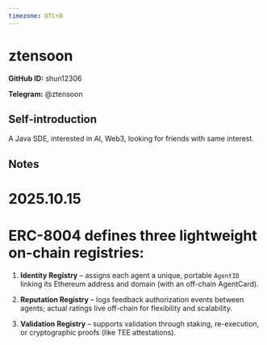 ```yaml
---
timezone: UTC+8
---
```


# ztensoon

**GitHub ID:** shun12306

**Telegram:** @ztensoon

## Self-introduction

A Java SDE, interested in AI, Web3, looking for friends with same interest.

## Notes
<!-- Content_START -->
# 2025.10.15
<!-- DAILY_CHECKIN_2025-10-15_START -->
# ERC-8004 defines **three lightweight on-chain registries**:

1.  **Identity Registry** – assigns each agent a unique, portable `AgentID` linking its Ethereum address and domain (with an off-chain AgentCard).
    
2.  **Reputation Registry** – logs feedback authorization events between agents; actual ratings live off-chain for flexibility and scalability.
    
3.  **Validation Registry** – supports validation through staking, re-execution, or cryptographic proofs (like TEE attestations).
<!-- DAILY_CHECKIN_2025-10-15_END -->
<!-- Content_END -->

